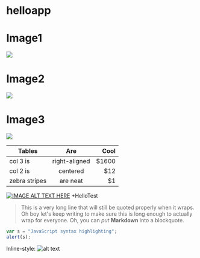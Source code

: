 # helloapp
# Image1
![](http://www.w3schools.com/css/paris.jpg)
# Image2
![](http://www.w3schools.com/css/rock600x400.jpg)
# Image3
![](https://i.ytimg.com/vi/7SlILk2WMTI/maxresdefault.jpg)

| Tables        | Are           | Cool  |
| ------------- |:-------------:| -----:|
| col 3 is      | right-aligned | $1600 |
| col 2 is      | centered      |   $12 |
| zebra stripes | are neat      |    $1 |

[![IMAGE ALT TEXT HERE](https://i.ytimg.com/vi/7SlILk2WMTI/maxresdefault.jpg)](https://www.youtube.com/watch?v=C8jyd_pm-7k)
+HelloTest


> This is a very long line that will still be quoted properly when it wraps. Oh boy let's keep writing to make sure this is long enough to actually wrap for everyone. Oh, you can *put* **Markdown** into a blockquote. 

```javascript
var s = "JavaScript syntax highlighting";
alert(s);
```
Inline-style: 
![alt text](http://www.smashbros.com/images/character/mario/main.png "Logo Title Text 1")
